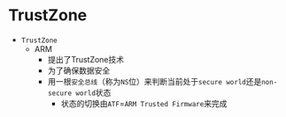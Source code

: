 # TrustZone
* `TrustZone`
  * ARM
    * 提出了TrustZone技术
    * 为了确保数据安全
    * 用一根`安全总线`（称为`NS`位）来判断当前处于`secure world`还是`non-secure world`状态
        * 状态的切换由`ATF`=`ARM Trusted Firmware`来完成
